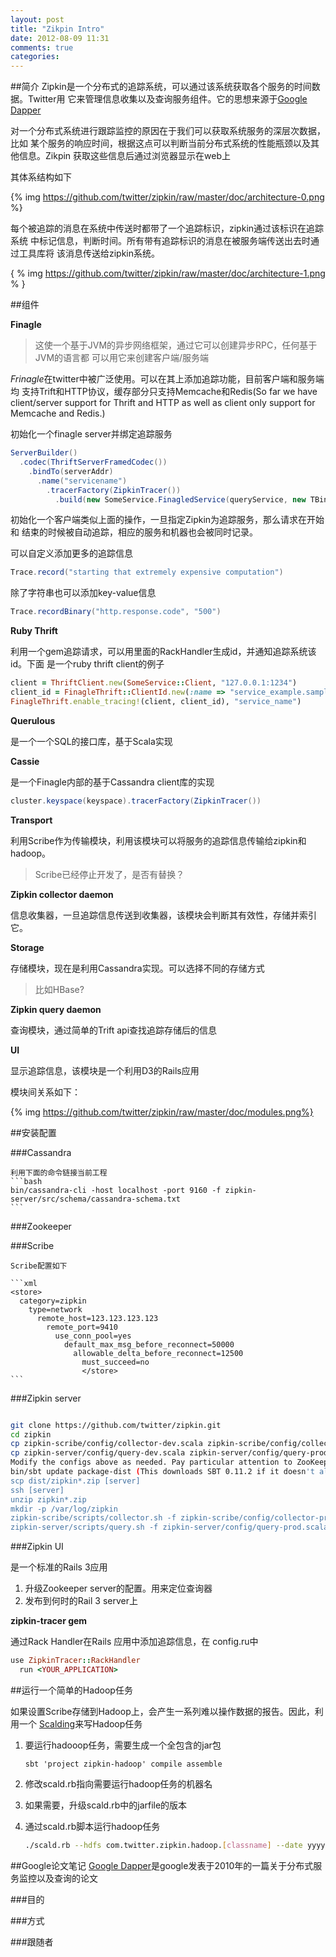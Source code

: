 ```yaml
---
layout: post
title: "Zikpin Intro"
date: 2012-08-09 11:31
comments: true
categories: 
---
```


##简介
Zipkin是一个分布式的追踪系统，可以通过该系统获取各个服务的时间数据。Twitter用
它来管理信息收集以及查询服务组件。它的思想来源于[Google Dapper][]

对一个分布式系统进行跟踪监控的原因在于我们可以获取系统服务的深层次数据，比如
某个服务的响应时间，根据这点可以判断当前分布式系统的性能瓶颈以及其他信息。Zikpin
获取这些信息后通过浏览器显示在web上

其体系结构如下

{% img https://github.com/twitter/zipkin/raw/master/doc/architecture-0.png %}

每个被追踪的消息在系统中传送时都带了一个追踪标识，zipkin通过该标识在追踪系统
中标记信息，判断时间。所有带有追踪标识的消息在被服务端传送出去时通过工具库将
该消息传送给zipkin系统。

{ % img https://github.com/twitter/zipkin/raw/master/doc/architecture-1.png % }

##组件

**Finagle**
> 这使一个基于JVM的异步网络框架，通过它可以创建异步RPC，任何基于JVM的语言都
> 可以用它来创建客户端/服务端

*Frinagle*在twitter中被广泛使用。可以在其上添加追踪功能，目前客户端和服务端均
支持Trift和HTTP协议，缓存部分只支持Memcache和Redis(So far we have client/server support for Thrift and HTTP as well as client only support for Memcache and Redis.)

初始化一个finagle server并绑定追踪服务

```java
ServerBuilder()
  .codec(ThriftServerFramedCodec())
    .bindTo(serverAddr)
	  .name("servicename")
	    .tracerFactory(ZipkinTracer())
		  .build(new SomeService.FinagledService(queryService, new TBinaryProtocol.Factory()))
```

初始化一个客户端类似上面的操作，一旦指定Zipkin为追踪服务，那么请求在开始和
结束的时候被自动追踪，相应的服务和机器也会被同时记录。

可以自定义添加更多的追踪信息

```java
Trace.record("starting that extremely expensive computation")
```

除了字符串也可以添加key-value信息

```java
Trace.recordBinary("http.response.code", "500")
```
**Ruby Thrift**

利用一个gem追踪请求，可以用里面的RackHandler生成id，并通知追踪系统该id。下面
是一个ruby thrift client的例子

```ruby
client = ThriftClient.new(SomeService::Client, "127.0.0.1:1234")
client_id = FinagleThrift::ClientId.new(:name => "service_example.sample_environment")
FinagleThrift.enable_tracing!(client, client_id), "service_name")
```
**Querulous**

是一个一个SQL的接口库，基于Scala实现

**Cassie**

是一个Finagle内部的基于Cassandra client库的实现

```java
cluster.keyspace(keyspace).tracerFactory(ZipkinTracer())
```

**Transport**

利用Scribe作为传输模块，利用该模块可以将服务的追踪信息传输给zipkin和hadoop。
> Scribe已经停止开发了，是否有替换？

**Zipkin collector daemon**

信息收集器，一旦追踪信息传送到收集器，该模块会判断其有效性，存储并索引它。

**Storage**

存储模块，现在是利用Cassandra实现。可以选择不同的存储方式
> 比如HBase?

**Zipkin query daemon**

查询模块，通过简单的Trift api查找追踪存储后的信息

**UI**

显示追踪信息，该模块是一个利用D3的Rails应用

模块间关系如下：

{% img https://github.com/twitter/zipkin/raw/master/doc/modules.png%}


##安装配置


###Cassandra

 	利用下面的命令链接当前工程
	```bash
	bin/cassandra-cli -host localhost -port 9160 -f zipkin-server/src/schema/cassandra-schema.txt
	```

###Zookeeper
	
###Scribe

	Scribe配置如下

	```xml
	<store>
	  category=zipkin
	    type=network
		  remote_host=123.123.123.123
		    remote_port=9410
			  use_conn_pool=yes
			    default_max_msg_before_reconnect=50000
				  allowable_delta_before_reconnect=12500
				    must_succeed=no
					</store>
	```
###Zipkin server

```bash

git clone https://github.com/twitter/zipkin.git
cd zipkin
cp zipkin-scribe/config/collector-dev.scala zipkin-scribe/config/collector-prod.scala
cp zipkin-server/config/query-dev.scala zipkin-server/config/query-prod.scala
Modify the configs above as needed. Pay particular attention to ZooKeeper and Cassandra server entries.
bin/sbt update package-dist (This downloads SBT 0.11.2 if it doesn't already exist)
scp dist/zipkin*.zip [server]
ssh [server]
unzip zipkin*.zip
mkdir -p /var/log/zipkin
zipkin-scribe/scripts/collector.sh -f zipkin-scribe/config/collector-prod.scala
zipkin-server/scripts/query.sh -f zipkin-server/config/query-prod.scala
```

###Zipkin UI

是一个标准的Rails 3应用

1. 升级Zookeeper server的配置。用来定位查询器
2. 发布到何时的Rail 3 server上

**zipkin-tracer gem**

通过Rack Handler在Rails 应用中添加追踪信息，在 config.ru中

```ruby
use ZipkinTracer::RackHandler
  run <YOUR_APPLICATION>
```

 
##运行一个简单的Hadoop任务

如果设置Scribe存储到Hadoop上，会产生一系列难以操作数据的报告。因此，利用一个
[Scalding](http://github.com/twitter/scalding)来写Hadoop任务

1. 要运行hadooop任务，需要生成一个全包含的jar包
	
	```
	sbt 'project zipkin-hadoop' compile assemble
	```
2. 修改scald.rb指向需要运行hadoop任务的机器名

3. 如果需要，升级scald.rb中的jarfile的版本

4. 通过scald.rb脚本运行hadoop任务

	```bash
	./scald.rb --hdfs com.twitter.zipkin.hadoop.[classname] --date yyyy-mm-ddThh:mm yyyy-mm-ddThh:mm --output [dir]
	```


##Google论文笔记
[Google Dapper][]是google发表于2010年的一篇关于分布式服务监控以及查询的论文

###目的

###方式

###跟随者

[Google Dapper]: http://research.google.com/pubs/pub36356.html
